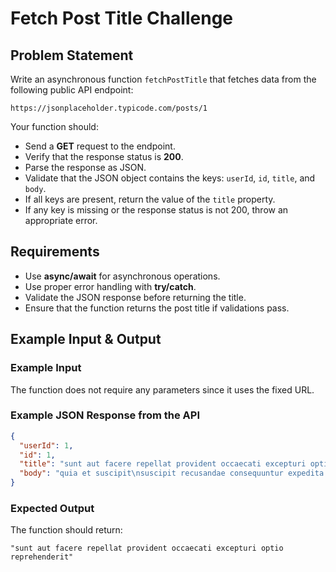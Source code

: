 # Fetch Post Title Challenge

## Problem Statement
Write an asynchronous function `fetchPostTitle` that fetches data from the following public API endpoint:

```
https://jsonplaceholder.typicode.com/posts/1
```

Your function should:
- Send a **GET** request to the endpoint.
- Verify that the response status is **200**.
- Parse the response as JSON.
- Validate that the JSON object contains the keys: `userId`, `id`, `title`, and `body`.
- If all keys are present, return the value of the `title` property.
- If any key is missing or the response status is not 200, throw an appropriate error.

## Requirements
- Use **async/await** for asynchronous operations.
- Use proper error handling with **try/catch**.
- Validate the JSON response before returning the title.
- Ensure that the function returns the post title if validations pass.

## Example Input & Output

### Example Input
The function does not require any parameters since it uses the fixed URL.

### Example JSON Response from the API
```json
{
  "userId": 1,
  "id": 1,
  "title": "sunt aut facere repellat provident occaecati excepturi optio reprehenderit",
  "body": "quia et suscipit\nsuscipit recusandae consequuntur expedita et cum..."
}
```

### Expected Output
The function should return:
```
"sunt aut facere repellat provident occaecati excepturi optio reprehenderit"
```

